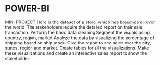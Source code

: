 # POWER-BI
MINI PROJECT
Here is the dataset of a store, which has branches all over the world. The stakeholders require the detailed report on their sale transaction.
Perform the basic data cleaning 
Segment the visuals using country, region, market 
Analyze the data by visualizing the percentage of shipping based on ship mode.
Give the report to see sales over the city, states, region and market. 
Create tables for all the visualizations.
Make these visualizations and create an interactive sales report to show the stakeholder
